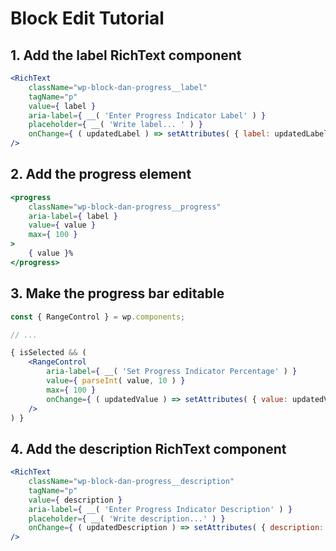 # Block Edit Tutorial

## 1. Add the label RichText component

```jsx
<RichText
	className="wp-block-dan-progress__label"
	tagName="p"
	value={ label }
	aria-label={ __( 'Enter Progress Indicator Label' ) }
	placeholder={ __( 'Write label... ' ) }
	onChange={ ( updatedLabel ) => setAttributes( { label: updatedLabel } ) }
/>
```

## 2. Add the progress element

```jsx
<progress
	className="wp-block-dan-progress__progress"
	aria-label={ label }
	value={ value }
	max={ 100 }
>
	{ value }%
</progress>
```

## 3. Make the progress bar editable

```jsx
const { RangeControl } = wp.components;

// ...

{ isSelected && (
	<RangeControl
		aria-label={ __( 'Set Progress Indicator Percentage' ) }
		value={ parseInt( value, 10 ) }
		max={ 100 }
		onChange={ ( updatedValue ) => setAttributes( { value: updatedValue } ) }
	/>
) }
```

## 4. Add the description RichText component

```jsx
<RichText
	className="wp-block-dan-progress__description"
	tagName="p"
	value={ description }
	aria-label={ __( 'Enter Progress Indicator Description' ) }
	placeholder={ __( 'Write description...' ) }
	onChange={ ( updatedDescription ) => setAttributes( { description: updatedDescription } ) }
/>
```
